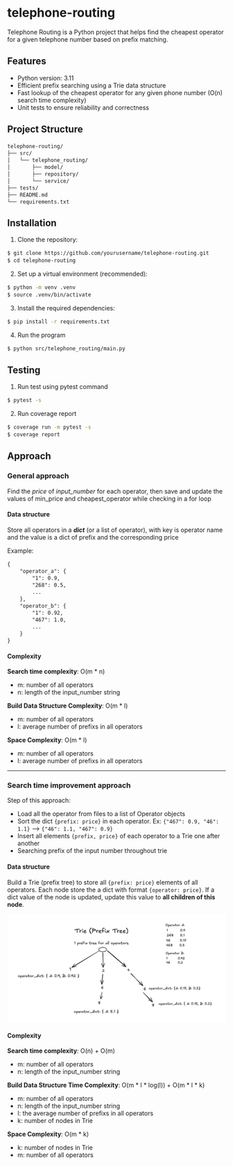 # telephone-routing
Telephone Routing is a Python project that helps find the cheapest operator for a given telephone number based on prefix matching.

## Features

- Python version: 3.11
- Efficient prefix searching using a Trie data structure
- Fast lookup of the cheapest operator for any given phone number (O(n) search time complexity)
- Unit tests to ensure reliability and correctness

## Project Structure

```
telephone-routing/
├── src/
│   └── telephone_routing/
│       ├── model/
│       ├── repository/
│       └── service/
├── tests/
├── README.md
└── requirements.txt
```

## Installation

1. Clone the repository:

```bash
$ git clone https://github.com/yourusername/telephone-routing.git
$ cd telephone-routing
```

2. Set up a virtual environment (recommended):

```bash
$ python -m venv .venv
$ source .venv/bin/activate
```

3. Install the required dependencies:

```bash
$ pip install -r requirements.txt
```

4. Run the program

```bash
$ python src/telephone_routing/main.py
```

## Testing

1. Run test using pytest command

```bash
$ pytest -s
```

2. Run coverage report

```bash
$ coverage run -m pytest -s
$ coverage report
```

## Approach

### General approach

Find the *price* of *input_number* for each operator, then save and update the values of min_price and cheapest_operator while checking in a for loop

#### Data structure

Store all operators in a ***dict*** (or a list of operator), with key is operator name and the value is a dict of prefix and the corresponding price

Example:
```
{
    "operator_a": {
        "1": 0.9, 
        "268": 0.5,
        ...
    },
    "operator_b": {
        "1": 0.92, 
        "467": 1.0,
        ...
    }
}
```

#### Complexity

**Search time complexity**: O(m * n)
- m: number of all operators
- n: length of the input_number string

**Build Data Structure Complexity**: O(m * l)
- m: number of all operators
- l: average number of prefixs in all operators

**Space Complexity**: O(m * l)
- m: number of all operators
- l: average number of prefixs in all operators

---

### Search time improvement approach

Step of this approach:
- Load all the operator from files to a list of Operator objects
- Sort the dict `{prefix: price}` in each operator. Ex: `{"467": 0.9, "46": 1.1}` --> `{"46": 1.1, "467": 0.9}`
- Insert all elements `{prefix, price}` of each operator to a Trie one after another
- Searching prefix of the input number throughout trie

#### Data structure

Build a Trie (prefix tree) to store all `{prefix: price}` elements of all operators. Each node store the a dict with format `{operator: price}`. If a dict value of the node is updated, update this value to **all children of this node**.

![trie.png](trie.png "Trie data structure after builded")

#### Complexity

**Search time complexity**: O(n) + O(m)
- m: number of all operators
- n: length of the input_number string

**Build Data Structure Time Complexity**: O(m * l * log(l)) + O(m * l * k)
- m: number of all operators
- n: length of the input_number string
- l: the average number of prefixs in all operators
- k: number of nodes in Trie

**Space Complexity**: O(m * k)
- k: number of nodes in Trie
- m: number of all operators